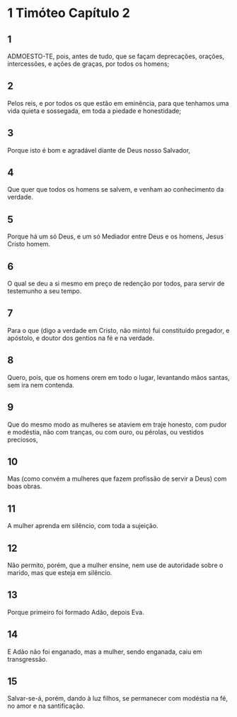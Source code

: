 # 1 Timóteo Capítulo 2

## 1
ADMOESTO-TE, pois, antes de tudo, que se façam deprecações, orações, intercessões, e ações de graças, por todos os homens;

## 2
Pelos reis, e por todos os que estão em eminência, para que tenhamos uma vida quieta e sossegada, em toda a piedade e honestidade;

## 3
Porque isto é bom e agradável diante de Deus nosso Salvador,

## 4
Que quer que todos os homens se salvem, e venham ao conhecimento da verdade.

## 5
Porque há um só Deus, e um só Mediador entre Deus e os homens, Jesus Cristo homem.

## 6
O qual se deu a si mesmo em preço de redenção por todos, para servir de testemunho a seu tempo.

## 7
Para o que (digo a verdade em Cristo, não minto) fui constituído pregador, e apóstolo, e doutor dos gentios na fé e na verdade.

## 8
Quero, pois, que os homens orem em todo o lugar, levantando mãos santas, sem ira nem contenda.

## 9
Que do mesmo modo as mulheres se ataviem em traje honesto, com pudor e modéstia, não com tranças, ou com ouro, ou pérolas, ou vestidos preciosos,

## 10
Mas (como convém a mulheres que fazem profissão de servir a Deus) com boas obras.

## 11
A mulher aprenda em silêncio, com toda a sujeição.

## 12
Não permito, porém, que a mulher ensine, nem use de autoridade sobre o marido, mas que esteja em silêncio.

## 13
Porque primeiro foi formado Adão, depois Eva.

## 14
E Adão não foi enganado, mas a mulher, sendo enganada, caiu em transgressão.

## 15
Salvar-se-á, porém, dando à luz filhos, se permanecer com modéstia na fé, no amor e na santificação.

